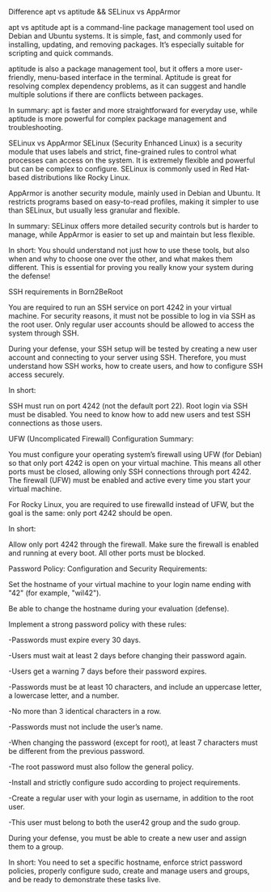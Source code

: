 Difference apt vs aptitude && SELinux vs AppArmor

apt vs aptitude
apt is a command-line package management tool used on Debian and Ubuntu systems. It is simple, fast, and commonly used for installing, updating, and removing packages. It’s especially suitable for scripting and quick commands.

aptitude is also a package management tool, but it offers a more user-friendly, menu-based interface in the terminal. Aptitude is great for resolving complex dependency problems, as it can suggest and handle multiple solutions if there are conflicts between packages.

In summary:
apt is faster and more straightforward for everyday use, while aptitude is more powerful for complex package management and troubleshooting.




SELinux vs AppArmor
SELinux (Security Enhanced Linux) is a security module that uses labels and strict, fine-grained rules to control what processes can access on the system. It is extremely flexible and powerful but can be complex to configure. SELinux is commonly used in Red Hat-based distributions like Rocky Linux.

AppArmor is another security module, mainly used in Debian and Ubuntu. It restricts programs based on easy-to-read profiles, making it simpler to use than SELinux, but usually less granular and flexible.

In summary:
SELinux offers more detailed security controls but is harder to manage, while AppArmor is easier to set up and maintain but less flexible.

In short:
You should understand not just how to use these tools, but also when and why to choose one over the other, and what makes them different. This is essential for proving you really know your system during the defense!




SSH requirements in Born2BeRoot

You are required to run an SSH service on port 4242 in your virtual machine.
For security reasons, it must not be possible to log in via SSH as the root user. Only regular user accounts should be allowed to access the system through SSH.

During your defense, your SSH setup will be tested by creating a new user account and connecting to your server using SSH.
Therefore, you must understand how SSH works, how to create users, and how to configure SSH access securely.

In short:

SSH must run on port 4242 (not the default port 22).
Root login via SSH must be disabled.
You need to know how to add new users and test SSH connections as those users.




UFW (Uncomplicated Firewall) Configuration Summary:

You must configure your operating system’s firewall using UFW (for Debian) so that only port 4242 is open on your virtual machine.
This means all other ports must be closed, allowing only SSH connections through port 4242.
The firewall (UFW) must be enabled and active every time you start your virtual machine.

For Rocky Linux, you are required to use firewalld instead of UFW, but the goal is the same: only port 4242 should be open.

In short:

Allow only port 4242 through the firewall.
Make sure the firewall is enabled and running at every boot.
All other ports must be blocked.




Password Policy:
Configuration and Security Requirements:

Set the hostname of your virtual machine to your login name ending with "42" (for example, "wil42").

Be able to change the hostname during your evaluation (defense).

Implement a strong password policy with these rules:

-Passwords must expire every 30 days.

-Users must wait at least 2 days before changing their password again.

-Users get a warning 7 days before their password expires.

-Passwords must be at least 10 characters, and include an uppercase letter, a lowercase letter, and a number.

-No more than 3 identical characters in a row.

-Passwords must not include the user’s name.

-When changing the password (except for root), at least 7 characters must be different from the previous password.

-The root password must also follow the general policy.

-Install and strictly configure sudo according to project requirements.

-Create a regular user with your login as username, in addition to the root user.

-This user must belong to both the user42 group and the sudo group.

During your defense, you must be able to create a new user and assign them to a group.

In short:
You need to set a specific hostname, enforce strict password policies, properly configure sudo, create and manage users and groups, and be ready to demonstrate these tasks live.